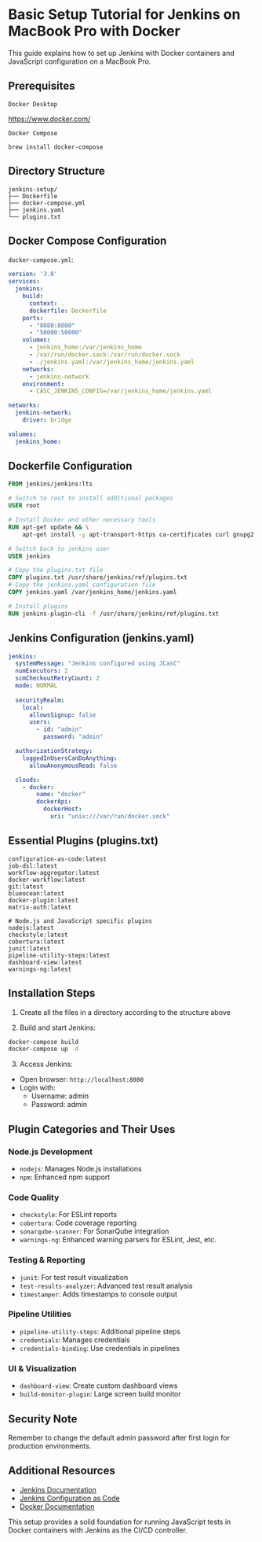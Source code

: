 # Basic Setup Tutorial for Jenkins on MacBook Pro with Docker

This guide explains how to set up Jenkins with Docker containers and JavaScript configuration on a MacBook Pro.

## Prerequisites
`Docker Desktop`

https://www.docker.com/

`Docker Compose`
```shell
brew install docker-compose
```

## Directory Structure
```
jenkins-setup/
├── Dockerfile
├── docker-compose.yml
├── jenkins.yaml
└── plugins.txt
```

## Docker Compose Configuration
`docker-compose.yml`:
```yaml
version: '3.8'
services:
  jenkins:
    build:
      context: .
      dockerfile: Dockerfile
    ports:
      - "8080:8080"
      - "50000:50000"
    volumes:
      - jenkins_home:/var/jenkins_home
      - /var/run/docker.sock:/var/run/docker.sock
      - ./jenkins.yaml:/var/jenkins_home/jenkins.yaml
    networks:
      - jenkins-network
    environment:
      - CASC_JENKINS_CONFIG=/var/jenkins_home/jenkins.yaml

networks:
  jenkins-network:
    driver: bridge

volumes:
  jenkins_home:
```

## Dockerfile Configuration
```dockerfile
FROM jenkins/jenkins:lts

# Switch to root to install additional packages
USER root

# Install Docker and other necessary tools
RUN apt-get update && \
    apt-get install -y apt-transport-https ca-certificates curl gnupg2 software-properties-common

# Switch back to jenkins user
USER jenkins

# Copy the plugins.txt file
COPY plugins.txt /usr/share/jenkins/ref/plugins.txt
# Copy the jenkins.yaml configuration file
COPY jenkins.yaml /var/jenkins_home/jenkins.yaml

# Install plugins
RUN jenkins-plugin-cli -f /usr/share/jenkins/ref/plugins.txt
```

## Jenkins Configuration (jenkins.yaml)
```yaml
jenkins:
  systemMessage: "Jenkins configured using JCasC"
  numExecutors: 2
  scmCheckoutRetryCount: 2
  mode: NORMAL
  
  securityRealm:
    local:
      allowsSignup: false
      users:
        - id: "admin"
          password: "admin"

  authorizationStrategy:
    loggedInUsersCanDoAnything:
      allowAnonymousRead: false

  clouds:
    - docker:
        name: "docker"
        dockerApi:
          dockerHost:
            uri: "unix:///var/run/docker.sock"
```

## Essential Plugins (plugins.txt)
```text
configuration-as-code:latest
job-dsl:latest
workflow-aggregator:latest
docker-workflow:latest
git:latest
blueocean:latest
docker-plugin:latest
matrix-auth:latest

# Node.js and JavaScript specific plugins
nodejs:latest
checkstyle:latest
cobertura:latest
junit:latest
pipeline-utility-steps:latest
dashboard-view:latest
warnings-ng:latest
```

## Installation Steps

1. Create all the files in a directory according to the structure above

2. Build and start Jenkins:
```bash
docker-compose build
docker-compose up -d
```

3. Access Jenkins:
- Open browser: `http://localhost:8080`
- Login with:
  - Username: admin
  - Password: admin

## Plugin Categories and Their Uses

### Node.js Development
- `nodejs`: Manages Node.js installations
- `npm`: Enhanced npm support

### Code Quality
- `checkstyle`: For ESLint reports
- `cobertura`: Code coverage reporting
- `sonarqube-scanner`: For SonarQube integration
- `warnings-ng`: Enhanced warning parsers for ESLint, Jest, etc.

### Testing & Reporting
- `junit`: For test result visualization
- `test-results-analyzer`: Advanced test result analysis
- `timestamper`: Adds timestamps to console output

### Pipeline Utilities
- `pipeline-utility-steps`: Additional pipeline steps
- `credentials`: Manages credentials
- `credentials-binding`: Use credentials in pipelines

### UI & Visualization
- `dashboard-view`: Create custom dashboard views
- `build-monitor-plugin`: Large screen build monitor

## Security Note
Remember to change the default admin password after first login for production environments.

## Additional Resources
- [Jenkins Documentation](https://www.jenkins.io/doc/)
- [Jenkins Configuration as Code](https://jenkins.io/projects/jcasc/)
- [Docker Documentation](https://docs.docker.com/)

This setup provides a solid foundation for running JavaScript tests in Docker containers with Jenkins as the CI/CD controller.